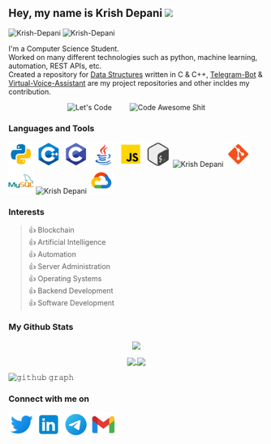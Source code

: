 ## Hey, my name is Krish Depani <img src="https://media.giphy.com/media/hvRJCLFzcasrR4ia7z/giphy.gif" width="25px">
<p align="left"> 
  <img src="https://komarev.com/ghpvc/?username=Krish-Depani&label=Profile%20views&color=0e75b6&style=for-the-badge" alt="Krish-Depani"/> 
  <img src="https://img.shields.io/github/stars/Krish-Depani?style=for-the-badge" alt="Krish-Depani"/>
</p>

I'm a Computer Science Student.  
Worked on many different technologies such as python, machine learning, automation, REST APIs, etc.  
Created a repository for [Data Structures](https://github.com/Krish-Depani/Data-Structure-Programs) written in C & C++, [Telegram-Bot](https://github.com/Krish-Depani/Telegram-Bot) & [Virtual-Voice-Assistant](https://github.com/Krish-Depani/Virtual-Voice-Assistant) are my project repositories and other incldes my contribution.

<p align="center">
  <img alt="Let's Code" src="https://media.giphy.com/media/HscDLzkO8EOTmgkhQP/giphy.gif" width="26%">
&nbsp; &nbsp; &nbsp; &nbsp;
  <img alt="Code Awesome Shit" src="https://media.giphy.com/media/RbDKaczqWovIugyJmW/giphy.gif" width="45%">
</p>

### Languages and Tools
<img src="https://github.com/Krish-Depani/Krish-Depani/blob/main/icons/icons8-python.svg" alt="Krish Depani" height="50" width="50" /></a>
<img src="https://github.com/Krish-Depani/Krish-Depani/blob/main/icons/icons8-c%2B%2B.svg" alt="Krish Depani" height="50" width="50" /></a>
<img src="https://github.com/Krish-Depani/Krish-Depani/blob/main/icons/icons8-c-programming.svg" alt="Krish Depani" height="50" width="50" /></a>
<img src="https://github.com/Krish-Depani/Krish-Depani/blob/main/icons/icons8-java.svg" alt="Krish Depani" height="50" width="50" /></a>
<img src="https://github.com/Krish-Depani/Krish-Depani/blob/main/icons/icons8-javascript.svg" alt="Krish Depani" height="50" width="50" /></a>
<img src="https://github.com/Krish-Depani/Krish-Depani/blob/main/icons/icons8-bash.svg" alt="Krish Depani" height="50" width="50" /></a>
<img src="https://skillicons.dev/icons?i=github" alt="Krish Depani" height="50" width="50" /></a>
<img src="https://github.com/Krish-Depani/Krish-Depani/blob/main/icons/icons8-git.svg" alt="Krish Depani" height="50" width="50" /></a>
<img src="https://github.com/Krish-Depani/Krish-Depani/blob/main/icons/icons8-mysql-logo.svg" alt="Krish Depani" height="50" width="50" /></a>
<img src="https://skillicons.dev/icons?i=linux" alt="Krish Depani" height="50" width="50" /></a>
<img src="https://github.com/Krish-Depani/Krish-Depani/blob/main/icons/icons8-google-cloud.svg" alt="Krish Depani" height="50" width="50" /></a>

### Interests
>👍 Blockchain  
>👍 Artificial Intelligence  
>👍 Automation  
>👍 Server Administration  
>👍 Operating Systems  
>👍 Backend Development  
>👍 Software Development

### My Github Stats
<p align="center">
  <a>
    <img align="center" src="https://github-readme-streak-stats.herokuapp.com/?user=Krish-Depani&theme=dark&hide_border=true"/>
  </a>
</p>

<p align="center">
  <a href="https://github.com/Krish-Depani">
    <img align="center" src="https://github-readme-stats-git-masterrstaa-rickstaa.vercel.app/api?username=Krish-Depani&show_icons=true&hide_border=true&title_color=94b4a4&amp&icon_color=FFFFFF&amp&text_color=FFFFFF&amp&bg_color=000000&count_private=true&include_all_commits=true"/>
  </a>
  <a href="https://github.com/Krish-Depani">
    <img align="center" height="150px" src="https://github-readme-stats-git-masterrstaa-rickstaa.vercel.app/api/top-langs/?username=Krish-Depani&text_color=FFFFFF&bg_color=000000&title_color=94b4a4&langs_count=15&layout=compact&hide_border=true" />
  </a>
</p>

![𝚐𝚒𝚝𝚑𝚞𝚋 𝚐𝚛𝚊𝚙𝚑](https://github-readme-activity-graph.cyclic.app/graph?username=Krish-Depani&theme=react-dark&hide_border=true&area=true)

### Connect with me on
<a href="https://twitter.com/krishpatel99933" target="blank"><img align="center" src="https://github.com/Krish-Depani/Krish-Depani/blob/main/icons/icons8-twitter.svg" alt="Krish Depani" height="50" width="50" /></a>   <a href="https://in.linkedin.com/in/krish-depani-a162b01b5" target="blank"><img align="center" src="https://github.com/Krish-Depani/Krish-Depani/blob/main/icons/icons8-linkedin.svg" alt="Krish Depani" height="50" width="50" /></a>   <a href="https://t.me/krish_patel_03/" target="blank"><img align="center" src="https://github.com/Krish-Depani/Krish-Depani/blob/main/icons/icons8-telegram-app.svg" alt="Krish Depani" height="50" width="50" /></a>   <a href="mailto:krishdepani@gmail.com" target="blank"><img align="center" src="https://github.com/Krish-Depani/Krish-Depani/blob/main/icons/icons8-gmail.svg" alt="Krish Depani" height="50" width="50" /></a>
